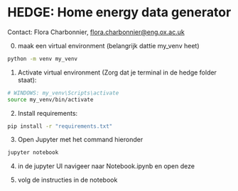 # HEDGE: Home energy data generator
Contact: Flora Charbonnier, flora.charbonnier@eng.ox.ac.uk

0. maak een virtual environment (belangrijk dattie my_venv heet)
```sh
python -m venv my_venv 
```

1. Activate virtual environment (Zorg dat je terminal in de hedge folder staat): 
```sh
# WINDOWS: my_venv\Scripts\activate   
source my_venv/bin/activate
```

2. Install requirements: 
```sh
pip install -r "requirements.txt"
```


3. Open Jupyter met het command hieronder
```sh
jupyter notebook
```

4. in de jupyter UI navigeer naar Notebook.ipynb en open deze

5. volg de instructies in de notebook